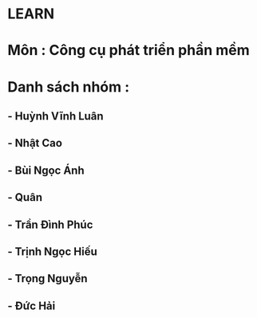 # LEARN
# Môn : Công cụ phát triển phần mềm 
# Danh sách nhóm :
## - Huỳnh Vĩnh Luân
## - Nhật Cao
## - Bùi Ngọc Ánh
## - Quân 
## - Trần Đình Phúc
## - Trịnh Ngọc Hiếu
## - Trọng Nguyễn
## - Đức Hải  